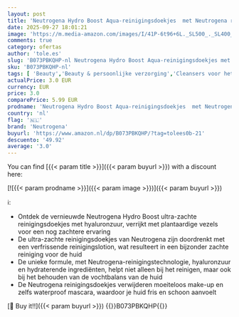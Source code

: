```yaml
---
layout: post
title: 'Neutrogena Hydro Boost Aqua-reinigingsdoekjes  met Neutrogena reinigingstechnologie  hyaluronzuur en vochtverzorging  1 stuk  25 doekjes'
date: 2025-09-27 18:01:21
image: 'https://m.media-amazon.com/images/I/41P-6t96+6L._SL500_._SL400_.jpg'
comments: true
category: ofertas
author: 'tole.es'
slug: 'B073PBKQHP-nl Neutrogena Hydro Boost Aqua-reinigingsdoekjes met...'
sku: 'B073PBKQHP-nl'
tags: [ 'Beauty','Beauty & persoonlijke verzorging','Cleansers voor het gezicht','Doekjes & wipes voor het gezicht','Gezichtsverzorgingsproducten','Huidverzorging','neutrogena','🇳🇱', ]
actualPrice: 3.0 EUR
currency: EUR
price: 3.0
comparePrice: 5.99 EUR
prodname: 'Neutrogena Hydro Boost Aqua-reinigingsdoekjes  met Neutrogena reinigingstechnologie  hyaluronzuur en vochtverzorging  1 stuk  25 doekjes'
country: 'nl'
flag: '🇳🇱'
brand: 'Neutrogena'
buyurl: 'https://www.amazon.nl/dp/B073PBKQHP/?tag=tolees0b-21'
descuento: '49.92'
average: '3.0'
---
```


You can find [{{< param title >}}]({{< param buyurl >}}) with a discount here:

[![{{< param prodname >}}]({{< param image >}})]({{< param buyurl >}})

ℹ️:

- Ontdek de vernieuwde Neutrogena Hydro Boost ultra-zachte reinigingsdoekjes met hyaluronzuur, verrijkt met plantaardige vezels voor een nog zachtere ervaring
- De ultra-zachte reinigingsdoekjes van Neutrogena zijn doordrenkt met een verfrissende reinigingslotion, wat resulteert in een bijzonder zachte reiniging voor de huid
- De unieke formule, met Neutrogena-reinigingstechnologie, hyaluronzuur en hydraterende ingrediënten, helpt niet alleen bij het reinigen, maar ook bij het behouden van de vochtbalans van de huid
- De Neutrogena reinigingsdoekjes verwijderen moeiteloos make-up en zelfs waterproof mascara, waardoor je huid fris en schoon aanvoelt

[🛒 Buy it!!]({{< param buyurl >}})
{{<world>}}B073PBKQHP{{</world>}}
